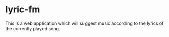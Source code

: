 # lyric-fm
This is a web application which will suggest music according to the lyrics of the currently played song. 
